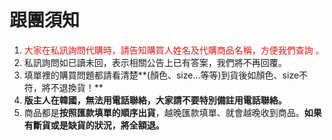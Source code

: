 <link rel="stylesheet" href="lightup.css">

# 跟團須知

1. <font color="#e61616">大家在私訊詢問代購時，請告知購買人姓名及代購商品名稱，方便我們查詢 。</font>
2. 私訊詢問如已讀未回，表示相關公告上已有答案，我們將不再回覆。
3. 填單裡的購買問題都請看清楚**\(顏色、size...等等\)到貨後如顏色、size不符，將不退換貨！**
4. **版主人在韓國，無法用電話聯絡，大家請不要特別備註用電話聯絡。**
5. 商品都是**按照匯款填單的順序出貨**，越晚匯款填單、就會越晚收到商品。**如果有斷貨或是缺貨的狀況，將全額退。**


